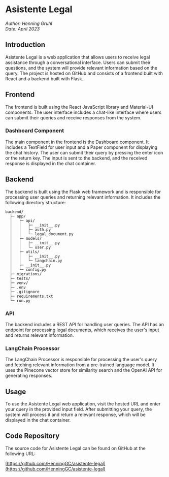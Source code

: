 # Asistente Legal

*Author: Henning Gruhl*  
*Date: April 2023*

## Introduction

Asistente Legal is a web application that allows users to receive legal assistance through a conversational interface. Users can submit their questions, and the system will provide relevant information based on the query. The project is hosted on GitHub and consists of a frontend built with React and a backend built with Flask.

## Frontend

The frontend is built using the React JavaScript library and Material-UI components. The user interface includes a chat-like interface where users can submit their queries and receive responses from the system.

### Dashboard Component

The main component in the frontend is the Dashboard component. It includes a TextField for user input and a Paper component for displaying the chat history. The user can submit their query by pressing the enter icon or the return key. The input is sent to the backend, and the received response is displayed in the chat container.

## Backend

The backend is built using the Flask web framework and is responsible for processing user queries and returning relevant information. It includes the following directory structure:

```
backend/
  ├─ app/
  │   ├─ api/
  │   │   ├─ __init__.py
  │   │   ├─ auth.py
  │   │   └─ legal_document.py
  │   ├─ models/
  │   │   ├─ __init__.py
  │   │   └─ user.py
  │   ├─ utils/
  │   │   ├─ __init__.py
  │   │   └─ langchain.py
  │   ├─ __init__.py
  │   └─ config.py
  ├─ migrations/
  ├─ tests/
  ├─ venv/
  ├─ .env
  ├─ .gitignore
  ├─ requirements.txt
  └─ run.py
```

### API

The backend includes a REST API for handling user queries. The API has an endpoint for processing legal documents, which receives the user's input and returns relevant information.

### LangChain Processor

The LangChain Processor is responsible for processing the user's query and fetching relevant information from a pre-trained language model. It uses the Pinecone vector store for similarity search and the OpenAI API for generating responses.

## Usage

To use the Asistente Legal web application, visit the hosted URL and enter your query in the provided input field. After submitting your query, the system will process it and return a relevant response, which will be displayed in the chat container.

## Code Repository

The source code for Asistente Legal can be found on GitHub at the following URL:

[https://github.com/HenningGC/asistente-legal](https://github.com/HenningGC/asistente-legal)
